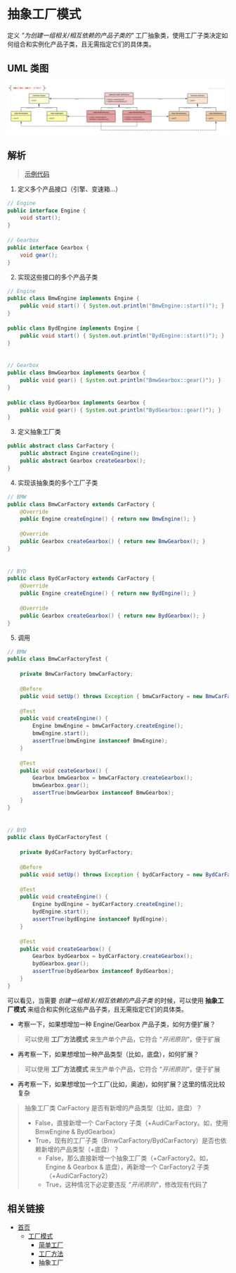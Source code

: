 # 抽象工厂模式
定义 *"为创建一组相关/相互依赖的产品子类的"* 工厂抽象类，使用工厂子类决定如何组合和实例化产品子类，且无需指定它们的具体类。

## UML 类图
![simpleFactory_singl](https://github.com/goindow/designPattern/blob/master/doc/factoryPattern/UML/abstractFactory.png?raw=true)

## 解析
> [示例代码](https://github.com/goindow/designPattern/tree/master/src/main/java/com/goindow/design/create/factory/abs)

1. 定义多个产品接口（引擎、变速箱...）
```java
// Engine
public interface Engine {
    void start();
}

// Gearbox
public interface Gearbox {
    void gear();
}
``` 

2. 实现这些接口的多个产品子类
```java
// Engine
public class BmwEngine implements Engine {
    public void start() { System.out.println("BmwEngine::start()"); }
}

public class BydEngine implements Engine {
    public void start() { System.out.println("BydEngine::start()"); }
}


// Gearbox
public class BmwGearbox implements Gearbox {
    public void gear() { System.out.println("BmwGearbox::gear()"); }
}

public class BydGearbox implements Gearbox {
    public void gear() { System.out.println("BydGearbox::gear()"); }
}
```

3. 定义抽象工厂类
```java
public abstract class CarFactory {
    public abstract Engine createEngine();
    public abstract Gearbox createGearbox();
}
```

4. 实现该抽象类的多个工厂子类
```java
// BMW
public class BmwCarFactory extends CarFactory {
    @Override
    public Engine createEngine() { return new BmwEngine(); }

    @Override
    public Gearbox createGearbox() { return new BmwGearbox(); }
}


// BYD
public class BydCarFactory extends CarFactory {
    @Override
    public Engine createEngine() { return new BydEngine(); }

    @Override
    public Gearbox createGearbox() { return new BydGearbox(); }
}
```

5. 调用
```java
// BMW
public class BmwCarFactoryTest {

    private BmwCarFactory bmwCarFactory;

    @Before
    public void setUp() throws Exception { bmwCarFactory = new BmwCarFactory(); }

    @Test
    public void createEngine() {
        Engine bmwEngine = bmwCarFactory.createEngine();
        bmwEngine.start();
        assertTrue(bmwEngine instanceof BmwEngine);
    }

    @Test
    public void ceateGearbox() {
        Gearbox bmwGearbox = bmwCarFactory.createGearbox();
        bmwGearbox.gear();
        assertTrue(bmwGearbox instanceof BmwGearbox);
    }
}


// BYD
public class BydCarFactoryTest {

    private BydCarFactory bydCarFactory;

    @Before
    public void setUp() throws Exception { bydCarFactory = new BydCarFactory(); }

    @Test
    public void createEngine() {
        Engine bydEngine = bydCarFactory.createEngine();
        bydEngine.start();
        assertTrue(bydEngine instanceof BydEngine);
    }

    @Test
    public void createGearbox() {
        Gearbox bydGearbox = bydCarFactory.createGearbox();
        bydGearbox.gear();
        assertTrue(bydGearbox instanceof BydGearbox);
    }
}
```

可以看见，当需要 *创建一组相关/相互依赖的产品子类* 的时候，可以使用 **抽象工厂模式** 来组合和实例化这些产品子类，且无需指定它们的具体类。

- 考察一下，如果想增加一种 Engine/Gearbox 产品子类，如何方便扩展？
> 可以使用 **工厂方法模式** 来生产单个产品，它符合 *"开闭原则"*，便于扩展

- 再考察一下，如果想增加一种产品类型（比如，底盘），如何扩展？
> 可以使用 **工厂方法模式** 来生产单个产品，它符合 *"开闭原则"*，便于扩展

- 再考察一下，如果想增加一个工厂(比如，奥迪)，如何扩展？这里的情况比较复杂
> 抽象工厂类 CarFactory 是否有新增的产品类型（比如，底盘）？
> - False，直接新增一个 CarFactory 子类（+AudiCarFactory。如，使用 BmwEngine & BydGearbox）
> - True，现有的工厂子类（BmwCarFactory/BydCarFactory）是否也依赖新增的产品类型（+底盘）？
>   - False，那么直接新增一个抽象工厂类（+CarFactory2。如，Engine & Gearbox & 底盘），再新增一个 CarFactory2 子类（+AudiCarFactory2）
>   - True，这种情况下必定要违反 *"开闭原则"*，修改现有代码了

## 相关链接
- [首页](https://github.com/goindow/designPattern)
  - [工厂模式](https://github.com/goindow/designPattern/blob/master/doc/factoryPattern/FactoryPattern.md)
    - [简单工厂](https://github.com/goindow/designPattern/blob/master/doc/factoryPattern/SimpleFactoryPattern.md)
    - [工厂方法](https://github.com/goindow/designPattern/blob/master/doc/factoryPattern/FactoryMethodPattern.md)
    - 抽象工厂


